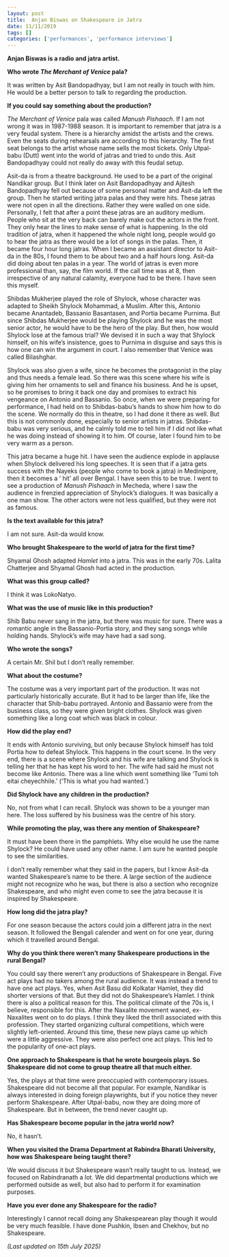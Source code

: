 ```yaml
---
layout: post
title:  Anjan Biswas on Shakespeare in Jatra
date: 11/11/2019
tags: []
categories: ['performances', 'performance interviews']
---
```


**Anjan Biswas is a radio and jatra artist.**

**Who wrote _The Merchant of Venice_ pala?**

It was written by Asit Bandopadhyay, but I am not really in touch with him. He would be a better person to talk to regarding the production.

**If you could say something about the production?**

*The Merchant of Venice* pala was called *Manush Pishaach*. If I am not wrong it was in 1987-1988 season. It is important to remember that jatra is a very feudal system. There is a hierarchy amidst the artists and the crews. Even the seats during rehearsals are according to this hierarchy. The first seat belongs to the artist whose name sells the most tickets. Only Utpal-babu (Dutt) went into the world of jatras and tried to undo this. Asit Bandopadhyay could not really do away with this feudal setup.

Asit-da is from a theatre background. He used to be a part of the original Nandikar group. But I think later on Asit Bandopadhyay and Ajitesh Bandopadhyay fell out because of some personal matter and Asit-da left the group. Then he started writing jatra palas and they were hits. These jatras were not open in all the directions. Rather they were walled on one side. Personally, I felt that after a point these jatras are an auditory medium. People who sit at the very back can barely make out the actors in the front. They only hear the lines to make sense of what is happening. In the old tradition of jatra, when it happened the whole night long, people would go to hear the jatra as there would be a lot of songs in the palas. Then, it became four hour long jatras. When I became an assistant director to Asit-da in the 80s, I found them to be about two and a half hours long. Asit-da did doing about ten palas in a year. The world of jatras is even more professional than, say, the film world. If the call time was at 8, then irrespective of any natural calamity, everyone had to be there. I have seen this myself.

Shibdas Mukherjee played the role of Shylock, whose character was adapted to Sheikh Shylock Mohammad, a Muslim. After this, Antonio became Anantadeb, Bassanio Basantasen, and Portia became Purnima. But since Shibdas Mukherjee would be playing Shylock and he was the most senior actor, he would have to be the hero of the play. But then, how would Shylock lose at the famous trial? We devised it in such a way that Shylock himself, on his wife’s insistence, goes to Purnima in disguise and says this is how one can win the argument in court. I also remember that Venice was called Bilashghar.

Shylock was also given a wife, since he becomes the protagonist in the play and thus needs a female lead. So there was this scene where his wife is giving him her ornaments to sell and finance his business. And he is upset, so he promises to bring it back one day and promises to extract his vengeance on Antonio and Bassanio. So once, when we were preparing for performance, I had held on to Shibdas-babu’s hands to show him how to do the scene. We normally do this in theatre, so I had done it there as well. But this is not commonly done, especially to senior artists in jatras. Shibdas-babu was very serious, and he calmly told me to tell him if I did not like what he was doing instead of showing it to him. Of course, later I found him to be very warm as a person.

This jatra became a huge hit. I have seen the audience explode in applause when Shylock delivered his long speeches. It is seen that if a jatra gets success with the Nayeks (people who come to book a jatra) in Medinipore, then it becomes a ‘ hit’ all over Bengal. I have seen this to be true. I went to see a production of *Manush Pishaach* in Mecheda, where I saw the audience in frenzied appreciation of Shylock’s dialogues. It was basically a one man show. The other actors were not less qualified, but they were not as famous.

**Is the text available for this jatra?**

I am not sure. Asit-da would know.

**Who brought Shakespeare to the world of jatra for the first time?**

Shyamal Ghosh adapted *Hamlet* into a jatra. This was in the early 70s. Lalita Chatterjee and Shyamal Ghosh had acted in the production.

**What was this group called?**

I think it was LokoNatyo.

**What was the use of music like in this production?**

Shib Babu never sang in the jatra, but there was music for sure. There was a romantic angle in the Bassanio-Portia story, and they sang songs while holding hands. Shylock’s wife may have had a sad song.

**Who wrote the songs?**

A certain Mr. Shil but I don’t really remember.

**What about the costume?**

The costume was a very important part of the production. It was not particularly historically accurate. But it had to be larger than life, like the character that Shib-babu portrayed. Antonio and Bassanio were from the business class, so they were given bright clothes. Shylock was given something like a long coat which was black in colour.

**How did the play end?**

It ends with Antonio surviving, but only because Shylock himself has told Portia how to defeat Shylock. This happens in the court scene. In the very end, there is a scene where Shylock and his wife are talking and Shylock is telling her that he has kept his word to her. The wife had said he must not become like Antonio. There was a line which went something like ‘Tumi toh eitai cheyechhile.’ (‘This is what you had wanted.’)

**Did Shylock have any children in the production?**

No, not from what I can recall. Shylock was shown to be a younger man here. The loss suffered by his business was the centre of his story.

**While promoting the play, was there any mention of Shakespeare?**

It must have been there in the pamphlets. Why else would he use the name Shylock? He could have used any other name. I am sure he wanted people to see the similarities.

I don’t really remember what they said in the papers, but I know Asit-da wanted Shakespeare’s name to be there. A large section of the audience might not recognize who he was, but there is also a section who recognize Shakespeare, and who might even come to see the jatra because it is inspired by Shakespeare.

**How long did the jatra play?**

For one season because the actors could join a different jatra in the next season. It followed the Bengali calender and went on for one year, during which it travelled around Bengal.

**Why do you think there weren’t many Shakespeare productions in the rural Bengal?**

You could say there weren’t any productions of Shakespeare in Bengal. Five act plays had no takers among the rural audience. It was instead a trend to have one act plays. Yes, when Asit Basu did Kolkatar Hamlet, they did shorter versions of that. But they did not do Shakespeare’s Hamlet. I think there is also a political reason for this. The political climate of the 70s is, I believe, responsible for this. After the Naxalite movement waned, ex-Naxalites went on to do plays. I think they liked the thrill associated with this profession. They started organizing cultural competitions, which were slightly left-oriented. Around this time, these new plays came up which were a little aggressive. They were also perfect one act plays. This led to the popularity of one-act plays.

**One approach to Shakespeare is that he wrote bourgeois plays. So Shakespeare did not come to group theatre all that much either.** 

Yes, the plays at that time were preoccupied with contemporary issues. Shakespeare did not become all that popular. For example, Nandikar is always interested in doing foreign playwrights, but if you notice they never perform Shakespeare. After Utpal-babu, now they are doing more of Shakespeare. But in between, the trend never caught up.

**Has Shakespeare become popular in the jatra world now?**

No, it hasn’t.

**When you visited the Drama Department at Rabindra Bharati University, how was Shakespeare being taught there?**

We would discuss it but Shakespeare wasn’t really taught to us. Instead, we focused on Rabindranath a lot. We did departmental productions which we performed outside as well, but also had to perform it for examination purposes.

**Have you ever done any Shakespeare for the radio?**

Interestingly I cannot recall doing any Shakespearean play though it would be very much feasible. I have done Pushkin, Ibsen and Chekhov, but no Shakespeare.

_(Last updated on 15th July 2025)_
